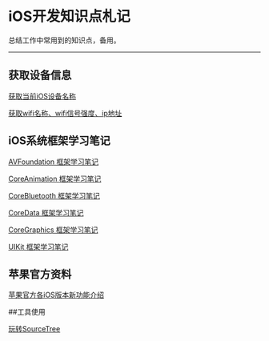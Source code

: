 iOS开发知识点札记
========
总结工作中常用到的知识点，备用。

------------------------------------------------------

## 获取设备信息

[获取当前iOS设备名称](https://github.com/zhoushejun/iPhoneTT)

[获取wifi名称、wifi信号强度、ip地址](https://github.com/zhoushejun/SJWifiDemo)


## iOS系统框架学习笔记

[AVFoundation 框架学习笔记](https://github.com/zhoushejun/iOSNotes/wiki/AVFoundation)

[CoreAnimation 框架学习笔记](https://github.com/zhoushejun/iOSNotes/wiki/CoreAnimation)

[CoreBluetooth 框架学习笔记](https://github.com/zhoushejun/iOSNotes/wiki/CoreBluetooth)

[CoreData 框架学习笔记](https://github.com/zhoushejun/iOSNotes/wiki/CoreData)

[CoreGraphics 框架学习笔记](https://github.com/zhoushejun/iOSNotes/wiki/CoreGraphics)

[UIKit 框架学习笔记](https://github.com/zhoushejun/iOSNotes/wiki/UIKit)

## 苹果官方资料

[苹果官方各iOS版本新功能介绍](https://developer.apple.com/library/content/releasenotes/General/WhatsNewIniOS/Introduction/Introduction.html#//apple_ref/doc/uid/TP40008244-SW1)

##工具使用

[玩转SourceTree](https://github.com/zhoushejun/iOSNotes/wiki/SourceTree)
